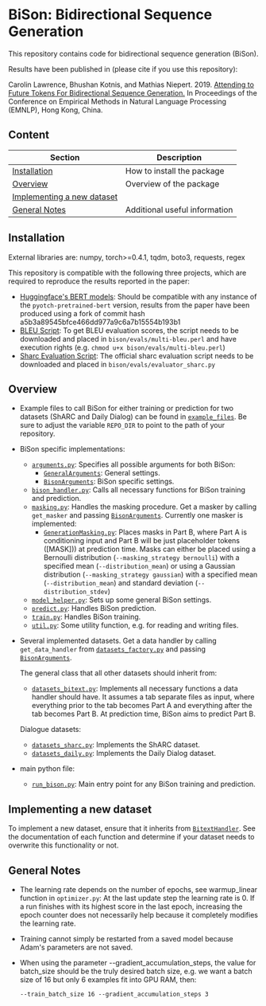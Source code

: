 # BiSon: Bidirectional Sequence Generation
This repository contains code for bidirectional sequence generation (BiSon).

Results have been published in (please cite if you use this repository):

Carolin Lawrence, Bhushan Kotnis, and Mathias Niepert. 2019.
[Attending to Future Tokens For Bidirectional Sequence Generation.](https://arxiv.org/abs/1908.05915)
In Proceedings of the Conference on Empirical Methods in Natural Language Processing (EMNLP), 
Hong Kong, China.

## Content

| Section | Description |
|-|-|
| [Installation](#installation) | How to install the package |
| [Overview](#overview) | Overview of the package |
| [Implementing a new dataset](#dataset) |  | 
| [General Notes](#general) |  Additional useful information |

<a name="installation"></a>
## Installation
External libraries are: numpy, torch>=0.4.1, tqdm, boto3, requests, regex

This repository is compatible with the following three projects, 
which are required to reproduce the results reported in the paper:

- [Huggingface's BERT models](https://github.com/huggingface/pytorch-transformers):
    Should be compatible with any instance of the `pyotch-pretrained-bert` version, results from the paper have been produced using a fork of commit hash a5b3a89545bfce466dd977a9c6a7b15554b193b1
- [BLEU Script](https://github.com/moses-smt/mosesdecoder/blob/master/scripts/generic/multi-bleu.perl):
    To get BLEU evaluation scores, the script needs to be downloaded and placed in
    `bison/evals/multi-bleu.perl` 
    and have execution rights (e.g. `chmod u+x bison/evals/multi-bleu.perl`)
- [Sharc Evaluation Script](https://sharc-data.github.io/):
    The official sharc evaluation script needs to be downloaded and placed in 
    `bison/evals/evaluator_sharc.py`

<a name="overview"></a>
## Overview
- Example files to call BiSon for either training or prediction for two datasets 
(ShARC and Daily Dialog) can be found in [`example_files`](./example_files).
Be sure to adjust the variable ```REPO_DIR``` to point to the path of your repository.

- BiSon specific implementations:
  - [`arguments.py`](./bison/arguments.py): Specifies all possible arguments for both BiSon:
    - [`GeneralArguments`](./bison/arguments.py#L24): General settings.
    - [`BisonArguments`](./bison/arguments.py#L152): BiSon specific settings.
  - [`bison_handler.py`](./bison/bison_handler.py): Calls all necessary functions for BiSon training and prediction.
  - [`masking.py`](./bison/masking.py): Handles the masking procedure. Get a masker by calling `get_masker` and passing [`BisonArguments`](./arguments.py#L152).
  Currently one masker is implemented:
    - [`GenerationMasking.py`](./bison/masking.py#L407): Places masks in Part B, where Part A is conditioning input 
    and Part B will be just placeholder tokens ([MASK])) at prediction time. 
    Masks can either be placed using a Bernoulli distribution (`--masking_strategy bernoulli`) with 
    a specified mean (`--distribution_mean`) 
    or using a Gaussian distribution (`--masking_strategy gaussian`) with
    a specified mean (`--distribution_mean`) and standard deviation (`--distribution_stdev`) 
  - [`model_helper.py`](./bison/model_helper.py): Sets up some general BiSon settings.
  - [`predict.py`](./bison/predict.py): Handles BiSon prediction.
  - [`train.py`](./bison/train.py): Handles BiSon training.
  - [`util.py`](./bison/util.py): Some utility function, e.g. for reading and writing files.

- Several implemented datasets. Get a data handler by calling `get_data_handler` 
  from [`datasets_factory.py`](./bison/dataset_handlers/datasets_factory.py) and passing [`BisonArguments`](./arguments.py#L152).
  
  The general class that all other datasets should inherit from:
  - [`datasets_bitext.py`](./bison/dataset_handlers/datasets_bitext.py): 
  Implements all necessary functions a data handler should have.
  It assumes a tab separate files as input, where everything prior to the tab becomes Part A and 
  everything after the tab becomes Part B. At prediction time, BiSon aims to predict Part B.

  Dialogue datasets:
  - [`datasets_sharc.py`](./bison/dataset_handlers/datasets_sharc.py): Implements the ShARC dataset.
  - [`datasets_daily.py`](./bison/dataset_handlers/datasets_daily.py): Implements the Daily Dialog dataset.

- main python file:
  - [`run_bison.py`](./run_bison.py): Main entry point for any BiSon training and prediction.

<a name="dataset"></a>
## Implementing a new dataset
To implement a new dataset, ensure that it inherits from [`BitextHandler`](./bison/dataset_handlers/datasets_bitext.py).
See the documentation of each function and determine if your dataset needs to overwrite this functionality or not.

<a name="general"></a>
## General Notes
  * The learning rate depends on the number of epochs, see warmup_linear function in `optimizer.py`:
    At the last update step the learning rate is 0.
    If a run finishes with its highest score in the last epoch, increasing the epoch counter 
    does not necessarily help because it completely modifies the learning rate.
  * Training cannot simply be restarted from a saved model because Adam's parameters are not saved.
  * When using the parameter --gradient_accumulation_steps, the value for batch_size should be the 
    truly desired batch size, e.g. we want a batch size of 16 but only 6 examples fit into GPU RAM, then:
    
    `--train_batch_size 16 --gradient_accumulation_steps 3`
